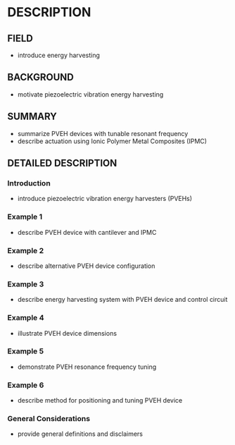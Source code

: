 # DESCRIPTION

## FIELD

- introduce energy harvesting

## BACKGROUND

- motivate piezoelectric vibration energy harvesting

## SUMMARY

- summarize PVEH devices with tunable resonant frequency
- describe actuation using Ionic Polymer Metal Composites (IPMC)

## DETAILED DESCRIPTION

### Introduction

- introduce piezoelectric vibration energy harvesters (PVEHs)

### Example 1

- describe PVEH device with cantilever and IPMC

### Example 2

- describe alternative PVEH device configuration

### Example 3

- describe energy harvesting system with PVEH device and control circuit

### Example 4

- illustrate PVEH device dimensions

### Example 5

- demonstrate PVEH resonance frequency tuning

### Example 6

- describe method for positioning and tuning PVEH device

### General Considerations

- provide general definitions and disclaimers

